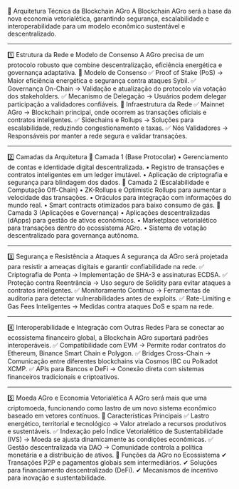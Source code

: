 📌 Arquitetura Técnica da Blockchain AGro
A Blockchain AGro será a base da nova economia vetorialética, garantindo segurança, escalabilidade e interoperabilidade para um modelo econômico sustentável e descentralizado.
________________________________________
1️⃣ Estrutura da Rede e Modelo de Consenso
A AGro precisa de um protocolo robusto que combine descentralização, eficiência energética e governança adaptativa.
🔹 Modelo de Consenso
✅ Proof of Stake (PoS) → Maior eficiência energética e segurança contra ataques Sybil.
✅ Governança On-Chain → Validação e atualização do protocolo via votação dos stakeholders.
✅ Mecanismo de Delegação → Usuários podem delegar participação a validadores confiáveis.
🔹 Infraestrutura da Rede
✅ Mainnet AGro → Blockchain principal, onde ocorrem as transações oficiais e contratos inteligentes.
✅ Sidechains e Rollups → Soluções para escalabilidade, reduzindo congestionamento e taxas.
✅ Nós Validadores → Responsáveis por manter a rede segura e validar transações.
________________________________________
2️⃣ Camadas da Arquitetura
🔹 Camada 1 (Base Protocolar)
•	Gerenciamento de contas e identidade digital descentralizada.
•	Registro de transações e contratos inteligentes em um ledger imutável.
•	Aplicação de criptografia e segurança para blindagem dos dados.
🔹 Camada 2 (Escalabilidade e Computação Off-Chain)
•	ZK-Rollups e Optimistic Rollups para aumentar a velocidade das transações.
•	Oráculos para integração com informações do mundo real.
•	Smart contracts otimizados para baixo consumo de gás.
🔹 Camada 3 (Aplicações e Governança)
•	Aplicações descentralizadas (dApps) para gestão de ativos econômicos.
•	Marketplace vetorialético para transações dentro do ecossistema AGro.
•	Sistema de votação descentralizado para governança autônoma.
________________________________________
3️⃣ Segurança e Resistência a Ataques
A segurança da AGro será projetada para resistir a ameaças digitais e garantir confiabilidade na rede.
✅ Criptografia de Ponta → Implementação de SHA-3 e assinaturas ECDSA.
✅ Proteção contra Reentrância → Uso seguro de Solidity para evitar ataques a contratos inteligentes.
✅ Monitoramento Contínuo → Ferramentas de auditoria para detectar vulnerabilidades antes de exploits.
✅ Rate-Limiting e Gas Fees Inteligentes → Medidas contra ataques DoS e spam na rede.
________________________________________
4️⃣ Interoperabilidade e Integração com Outras Redes
Para se conectar ao ecossistema financeiro global, a Blockchain AGro suportará padrões interoperáveis.
✅ Compatibilidade com EVM → Permite rodar contratos do Ethereum, Binance Smart Chain e Polygon.
✅ Bridges Cross-Chain → Comunicação entre diferentes blockchains via Cosmos IBC ou Polkadot XCMP.
✅ APIs para Bancos e DeFi → Conexão direta com sistemas financeiros tradicionais e criptoativos.
________________________________________
5️⃣ Moeda AGro e Economia Vetorialética
A AGro será mais que uma criptomoeda, funcionando como lastro de um novo sistema econômico baseado em vetores contínuos.
🔹 Características Principais
✅ Lastro energético, territorial e tecnológico → Valor atrelado a recursos produtivos e sustentáveis.
✅ Indexação pelo Índice Vetorialético de Sustentabilidade (IVS) → Moeda se ajusta dinamicamente às condições econômicas.
✅ Gestão descentralizada via DAO → Comunidade controla a política monetária e a distribuição de ativos.
🔹 Funções da AGro no Ecossistema
✔ Transações P2P e pagamentos globais sem intermediários.
✔ Soluções para financiamento descentralizado (DeFi).
✔ Mecanismos de incentivo para inovação e sustentabilidade.
